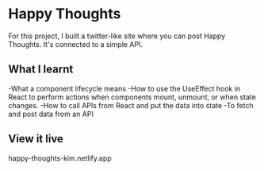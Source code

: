 # Happy Thoughts

For this project, I built a twitter-like site where you can post Happy Thoughts. 
It's connected to a simple API.

## What I learnt

-What a component lifecycle means
-How to use the UseEffect hook in React to perform actions when components mount, unmount, or when state changes.
-How to call APIs from React and put the data into state
-To fetch and post data from an API

## View it live

happy-thoughts-kim.netlify.app


